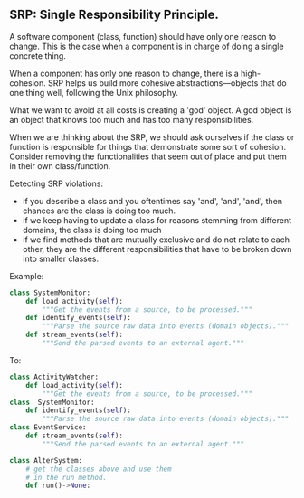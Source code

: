## SRP: Single Responsibility Principle.

A software component (class, function) should have only one reason to change.  This is the case when a component is in charge of doing a single concrete thing.

When a component has only one reason to change, there is a high-cohesion. SRP helps us build more cohesive abstractions—objects that do one thing well, following the Unix philosophy. 

What we want to avoid at all costs is creating a 'god' object. A god object is an object that knows too much and has too many responsibilities.

When we are thinking about the SRP, we should ask ourselves if the class or function is responsible for things that demonstrate some sort of cohesion. Consider removing the functionalities that seem out of place and put them in their own class/function. 


Detecting SRP violations:
- if you describe a class and you oftentimes say 'and', 'and', 'and', then chances are the class is doing too much.
- if we keep having to update a class for reasons stemming from different domains, the class is doing too much
- if we find methods that are mutually exclusive and do not relate to each other, they are the different responsibilities that have to be broken down into smaller classes.


Example:

```python
class SystemMonitor:
    def load_activity(self):
        """Get the events from a source, to be processed."""
    def identify_events(self):
        """Parse the source raw data into events (domain objects)."""
    def stream_events(self):
        """Send the parsed events to an external agent."""
```

To:

```python
class ActivityWatcher:
    def load_activity(self):
        """Get the events from a source, to be processed."""
class  SystemMonitor:        
    def identify_events(self):
        """Parse the source raw data into events (domain objects)."""
class EventService:        
    def stream_events(self):
        """Send the parsed events to an external agent."""  

class AlterSystem:
    # get the classes above and use them 
    # in the run method.
    def run()->None:
         
```